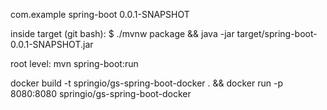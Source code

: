 <groupId>com.example</groupId>
<artifactId>spring-boot</artifactId>
<version>0.0.1-SNAPSHOT</version>

inside target (git bash):
$ ./mvnw package && java -jar target/spring-boot-0.0.1-SNAPSHOT.jar

root level:
mvn spring-boot:run

docker build -t springio/gs-spring-boot-docker . && docker run -p 8080:8080 springio/gs-spring-boot-docker